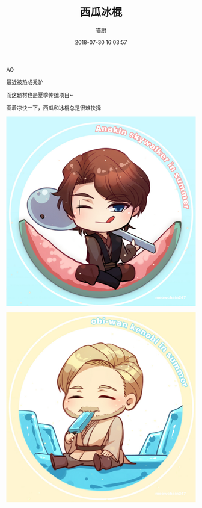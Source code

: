 ﻿---
layout: post
title: 西瓜冰棍
date: 2018-07-30 16:03:57
updated: 2018-07-30 16:03:57
comments: true
categories: [Photo]
tags: [AO, anakin skywalker, obikin, obi-wan kenobi, 星球大战, star wars]
author: "猫厨"
description: ""
toc: true
---

<p>AO</p> 
<p>最近被热成秃驴</p> 
<p>而这题材也是夏季传统项目~</p> 
<p>画着凉快一下，西瓜和冰棍总是很难抉择</p>

![](https://raw.githubusercontent.com/alicewish/meowchain247/master/img_cVZNdzJtQk9JV2N4L2h2SmVSbGdOU2Q0akY1SGZFYmd3QVVxYkdVakdIZjNmdVRrZUE4U2RnPT0.jpg)

![](https://raw.githubusercontent.com/alicewish/meowchain247/master/img_cVZNdzJtQk9JV2ZxZ3ZiZjNDUy9qbFlORmtSNHFIL2pjNUNleTZKOTg5WlRGV0tuNmZ0aGpnPT0.jpg)